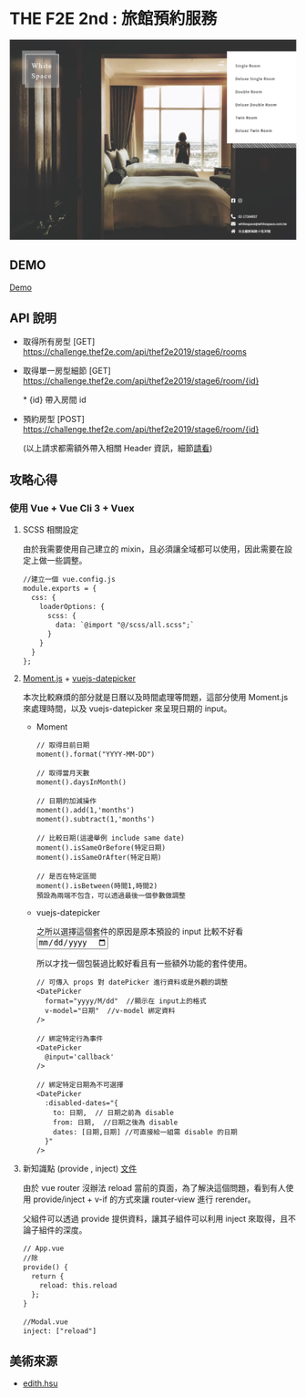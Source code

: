 # THE F2E 2nd : 旅館預約服務

<img src="./src/assets/readme/01.png" alt="">

## DEMO

[Demo](https://g6165310.github.io/90sGame/)

## API 說明

- 取得所有房型 [GET] https://challenge.thef2e.com/api/thef2e2019/stage6/rooms
- 取得單一房型細節 [GET] https://challenge.thef2e.com/api/thef2e2019/stage6/room/{id}

  \* {id} 帶入房間 id

- 預約房型 [POST] https://challenge.thef2e.com/api/thef2e2019/stage6/room/{id}

  (以上請求都需額外帶入相關 Header 資訊，細節[請看](https://challenge.thef2e.com/news/17))

## 攻略心得

### 使用 Vue + Vue Cli 3 + Vuex

1.  SCSS 相關設定

    由於我需要使用自己建立的 mixin，且必須讓全域都可以使用，因此需要在設定上做一些調整。

        //建立一個 vue.config.js
        module.exports = {
          css: {
            loaderOptions: {
              scss: {
                data: `@import "@/scss/all.scss";`
              }
            }
          }
        };

2)  [Moment.js](https://momentjs.com/) + [vuejs-datepicker](https://www.npmjs.com/package/vuejs-datepicker)

    本次比較麻煩的部分就是日曆以及時間處理等問題，這部分使用 Moment.js 來處理時間，以及 vuejs-datepicker 來呈現日期的 input。

    - Moment

          // 取得目前日期
          moment().format("YYYY-MM-DD")

          // 取得當月天數
          moment().daysInMonth()

          // 日期的加減操作
          moment().add(1,'months')
          moment().subtract(1,'months')

          // 比較日期(這邊舉例 include same date)
          moment().isSameOrBefore(特定日期)
          moment().isSameOrAfter(特定日期)

          // 是否在特定區間
          moment().isBetween(時間1,時間2)
          預設為兩端不包含，可以透過最後一個參數做調整

    - vuejs-datepicker

      之所以選擇這個套件的原因是原本預設的 input 比較不好看 <input type=date>

      所以才找一個包裝過比較好看且有一些額外功能的套件使用。

          // 可傳入 props 對 datePicker 進行資料或是外觀的調整
          <DatePicker
            format="yyyy/M/dd"  //顯示在 input上的格式
            v-model="日期"  //v-model 綁定資料
          />

          // 綁定特定行為事件
          <DatePicker
            @input='callback'
          />

          // 綁定特定日期為不可選擇
          <DatePicker
            :disabled-dates="{
              to: 日期,  // 日期之前為 disable
              from: 日期,  //日期之後為 disable
              dates: [日期,日期] //可直接給一組需 disable 的日期
            }"
          />

3.  新知識點 (provide , inject) [文件](https://cn.vuejs.org/v2/api/?#provide-inject)

    由於 vue router 沒辦法 reload 當前的頁面，為了解決這個問題，看到有人使用 provide/inject + v-if 的方式來讓 router-view 進行 rerender。


    父組件可以透過 provide 提供資料，讓其子組件可以利用 inject 來取得，且不論子組件的深度。

        // App.vue
        //除
        provide() {
          return {
            reload: this.reload
          };
        }

        //Modal.vue
        inject: ["reload"]

## 美術來源

- [edith.hsu](https://challenge.thef2e.com/user/1600?schedule=3851#works-3851)
